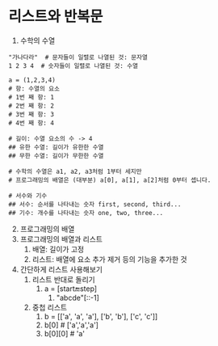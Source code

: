 # 리스트와 반복문

1. 수학의 수열

```pythono
"가나다라"  # 문자들이 일렬로 나열된 것: 문자열
1 2 3 4  # 숫자들이 일렬로 나열된 것: 수열

a = (1,2,3,4)
# 항: 수열의 요소
# 1번 째 항: 1
# 2번 째 항: 2
# 3번 째 항: 3
# 4번 째 항: 4

# 길이: 수열 요소의 수 -> 4
## 유한 수열: 길이가 유한한 수열
## 무한 수열: 길이가 무한한 수열

# 수학의 수열은 a1, a2, a3처럼 1부터 세지만
# 프로그래밍의 배열은 (대부분) a[0], a[1], a[2]처럼 0부터 셉니다.

# 서수와 기수
## 서수: 순서를 나타내는 숫자 first, second, third...
## 기수: 개수를 나타내는 숫자 one, two, three...
```

2. 프로그래밍의 배열
3. 프로그래밍의 배열과 리스트
   1. 배열: 길이가 고정
   2. 리스트: 배열에 요소 추가 제거 등의 기능을 추가한 것
4. 간단하게 리스트 사용해보기
   1. 리스트 반대로 돌리기
      1. a = [start:end:step]
         1. "abcde"[::-1]
   2. 중첩 리스트
      1. b = [['a', 'a', 'a'], ['b', 'b'], ['c', 'c']]
      2. b[0] # ['a','a','a']
      3. b[0][0] # 'a'
